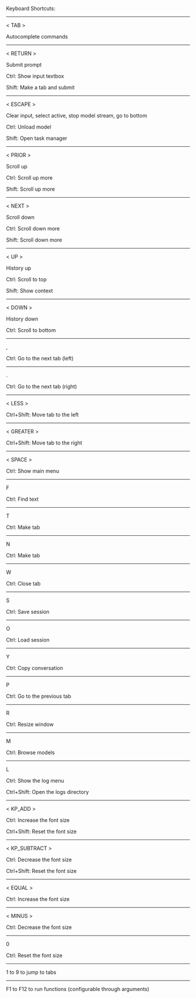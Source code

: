 Keyboard Shortcuts:

--------------------------------

< TAB >

Autocomplete commands

--------------------------------

< RETURN >

Submit prompt

Ctrl: Show input textbox

Shift: Make a tab and submit

--------------------------------

< ESCAPE >

Clear input, select active, stop model stream, go to bottom

Ctrl: Unload model

Shift: Open task manager

--------------------------------

< PRIOR >

Scroll up

Ctrl: Scroll up more

Shift: Scroll up more

--------------------------------

< NEXT >

Scroll down

Ctrl: Scroll down more

Shift: Scroll down more

--------------------------------

< UP >

History up

Ctrl: Scroll to top

Shift: Show context

--------------------------------

< DOWN >

History down

Ctrl: Scroll to bottom

--------------------------------

,

Ctrl: Go to the next tab (left)

--------------------------------

.

Ctrl: Go to the next tab (right)

--------------------------------

< LESS >

Ctrl+Shift: Move tab to the left

--------------------------------

< GREATER >

Ctrl+Shift: Move tab to the right

--------------------------------

< SPACE >

Ctrl: Show main menu

--------------------------------

F

Ctrl: Find text

--------------------------------

T

Ctrl: Make tab

--------------------------------

N

Ctrl: Make tab

--------------------------------

W

Ctrl: Close tab

--------------------------------

S

Ctrl: Save session

--------------------------------

O

Ctrl: Load session

--------------------------------

Y

Ctrl: Copy conversation

--------------------------------

P

Ctrl: Go to the previous tab

--------------------------------

R

Ctrl: Resize window

--------------------------------

M

Ctrl: Browse models

--------------------------------

L

Ctrl: Show the log menu

Ctrl+Shift: Open the logs directory

--------------------------------

< KP_ADD >

Ctrl: Increase the font size

Ctrl+Shift: Reset the font size

--------------------------------

< KP_SUBTRACT >

Ctrl: Decrease the font size

Ctrl+Shift: Reset the font size

--------------------------------

< EQUAL >

Ctrl: Increase the font size

--------------------------------

< MINUS >

Ctrl: Decrease the font size

--------------------------------

0

Ctrl: Reset the font size

--------------------------------

1 to 9 to jump to tabs

--------------------------------

F1 to F12 to run functions (configurable through arguments)
